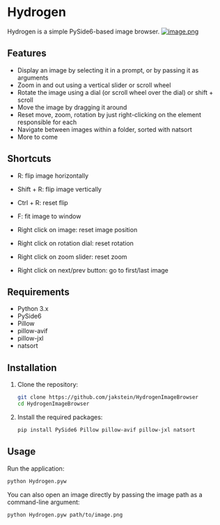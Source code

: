 # Hydrogen

Hydrogen is a simple PySide6-based image browser.
[![image.png](https://i.postimg.cc/W1vWRr4D/image.png)](https://postimg.cc/F7Tg3Y3m)

## Features

- Display an image by selecting it in a prompt, or by passing it as arguments
- Zoom in and out using a vertical slider or scroll wheel
- Rotate the image using a dial (or scroll wheel over the dial) or shift + scroll
- Move the image by dragging it around
- Reset move, zoom, rotation by just right-clicking on the element responsible for each
- Navigate between images within a folder, sorted with natsort
- More to come

## Shortcuts
- R: flip image horizontally
- Shift + R: flip image vertically
- Ctrl + R: reset flip
- F: fit image to window

- Right click on image: reset image position
- Right click on rotation dial: reset rotation
- Right click on zoom slider: reset zoom
- Right click on next/prev button: go to first/last image

## Requirements

- Python 3.x
- PySide6
- Pillow
- pillow-avif
- pillow-jxl
- natsort

## Installation

1. Clone the repository:
    ```sh
    git clone https://github.com/jakstein/HydrogenImageBrowser
    cd HydrogenImageBrowser
    ```

2. Install the required packages:
    ```sh
    pip install PySide6 Pillow pillow-avif pillow-jxl natsort
    ```

## Usage

Run the application:
```sh
python Hydrogen.pyw
```
You can also open an image directly by passing the image path as a command-line argument:
```sh
python Hydrogen.pyw path/to/image.png
```